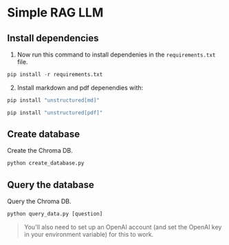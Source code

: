 # Simple RAG LLM

## Install dependencies

1. Now run this command to install dependenies in the `requirements.txt` file. 

```python
pip install -r requirements.txt
```

2. Install markdown and pdf depenendies with: 

```python
pip install "unstructured[md]"
```

```python
pip install "unstructured[pdf]"
```

## Create database

Create the Chroma DB.

```python
python create_database.py
```

## Query the database

Query the Chroma DB.

```python
python query_data.py [question]
```

> You'll also need to set up an OpenAI account (and set the OpenAI key in your environment variable) for this to work.

